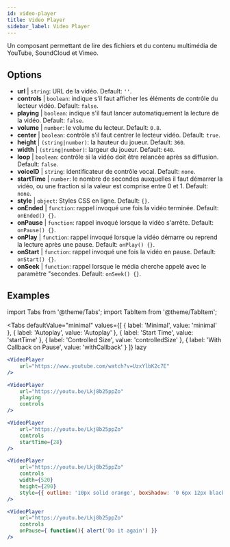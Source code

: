 ```yaml
---
id: video-player
title: Video Player
sidebar_label: Video Player
---
```


Un composant permettant de lire des fichiers et du contenu multimédia de YouTube, SoundCloud et Vimeo.

## Options

* __url__ | `string`: URL de la vidéo. Default: `''`.
* __controls__ | `boolean`: indique s'il faut afficher les éléments de contrôle du lecteur vidéo. Default: `false`.
* __playing__ | `boolean`: indique s'il faut lancer automatiquement la lecture de la vidéo. Default: `false`.
* __volume__ | `number`: le volume du lecteur. Default: `0.8`.
* __center__ | `boolean`: contrôle s'il faut centrer le lecteur vidéo. Default: `true`.
* __height__ | `(string|number)`: la hauteur du joueur. Default: `360`.
* __width__ | `(string|number)`: largeur du joueur. Default: `640`.
* __loop__ | `boolean`: contrôle si la vidéo doit être relancée après sa diffusion. Default: `false`.
* __voiceID__ | `string`: identificateur de contrôle vocal. Default: `none`.
* __startTime__ | `number`: le nombre de secondes auxquelles il faut démarrer la vidéo, ou une fraction si la valeur est comprise entre 0 et 1. Default: `none`.
* __style__ | `object`: Styles CSS en ligne. Default: `{}`.
* __onEnded__ | `function`: rappel invoqué une fois la vidéo terminée. Default: `onEnded() {}`.
* __onPause__ | `function`: rappel invoqué lorsque la vidéo s'arrête. Default: `onPause() {}`.
* __onPlay__ | `function`: rappel invoqué lorsque la vidéo démarre ou reprend la lecture après une pause. Default: `onPlay() {}`.
* __onStart__ | `function`: rappel invoqué une fois la vidéo en pause. Default: `onStart() {}`.
* __onSeek__ | `function`: rappel lorsque le média cherche appelé avec le paramètre "secondes. Default: `onSeek() {}`.


## Examples

import Tabs from '@theme/Tabs';
import TabItem from '@theme/TabItem';

<Tabs
    defaultValue="minimal"
    values={[
        { label: 'Minimal', value: 'minimal' },
        { label: 'Autoplay', value: 'Autoplay' },
        { label: 'Start Time', value: 'startTime' },
        { label: 'Controlled Size', value: 'controlledSize' },
        { label: 'With Callback on Pause', value: 'withCallback' }
    ]}
    lazy
>
<TabItem value="minimal">

```jsx live
<VideoPlayer
    url="https://www.youtube.com/watch?v=UzxYlbK2c7E"
/>
```

</TabItem>

<TabItem value="withStyle">

```jsx live
<VideoPlayer
    url="https://youtu.be/Lkj8b25ppZo"
    playing
    controls
/>
```
</TabItem>

<TabItem value="startTime">

```jsx live
<VideoPlayer
    url="https://youtu.be/Lkj8b25ppZo"
    controls
    startTime={28}
/>
```
</TabItem>


<TabItem value="controlledSize">

```jsx live
<VideoPlayer
    url="https://youtu.be/Lkj8b25ppZo"
    controls
    width={520}
    height={290}
    style={{ outline: '10px solid orange', boxShadow: '0 6px 12px black'}}
/>
```
</TabItem>


<TabItem value="withCallback">

```jsx live
<VideoPlayer
    url="https://youtu.be/Lkj8b25ppZo"
    controls
    onPause={ function(){ alert('Do it again') }}
/>
```
</TabItem>

</Tabs>



